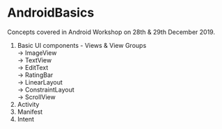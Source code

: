 # AndroidBasics
Concepts covered in Android Workshop on 28th & 29th December 2019.

1. Basic UI components - Views & View Groups<br>
    -> ImageView<br>
    -> TextView<br>
    -> EditText<br>
    -> RatingBar<br>
    -> LinearLayout<br>
    -> ConstraintLayout<br>
    -> ScrollView<br>
2. Activity
3. Manifest
4. Intent
